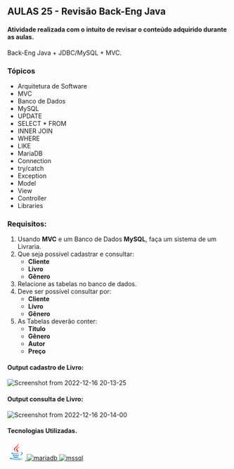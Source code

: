 
<h2>AULAS 25 - Revisão Back-Eng Java</h2>
<h4><p>Atividade realizada com o intuito de revisar o conteúdo adquirido durante as aulas.</p></h4>
<p>Back-Eng Java + JDBC/MySQL + MVC.</p>
<h3>Tópicos</h3>
<ul>
<li>Arquitetura de Software</li>
<li>MVC</li>
<li>Banco de Dados</li> 
<li>MySQL</li>
<li>UPDATE</li>
<li>SELECT * FROM</li>
<li>INNER JOIN</li>
<li>WHERE</li>
<li>LIKE</li>
<li>MariaDB</li>
<li>Connection</li>
<li>try/catch</li>
<li>Exception</li>
<li>Model</li>
<li>View</li>
<li>Controller</li>
<li>Libraries</li>
</ul>

<h3>Requisitos:</h3>
<ol>
  <li>Usando <b>MVC</b> e um Banco de Dados <b>MySQL</b>, faça um sistema de um Livraria.</li>
  <li>Que seja possivel cadastrar e consultar:
    <ul>
    <li> <b>Cliente</b> </li>    
    <li> <b>Livro</b> </li>
    <li> <b>Gênero</b> </li>
    </ul>  
  </li>
  <li>Relacione as tabelas no banco de dados.</li>

<li>Deve ser possível consultar por:
    <ul>
    <li> <b>Cliente</b> </li>    
    <li> <b>Livro</b> </li>
    <li> <b>Gênero</b> </li>    
    </ul>  
  </li>
  <li>As Tabelas deverão conter:
    <ul>
    <li><b>Titulo</b></li>
    <li><b>Gênero</b></li> 
    <li><b>Autor</b></li> 
    <li><b>Preço</b></li>
    </ul>  
  </li>
</ol>


<h4>Output cadastro de Livro:</h4> 

![Screenshot from 2022-12-16 20-13-25](https://user-images.githubusercontent.com/78119622/208203725-6541f9b7-5eea-4287-a1b3-7085e055f909.png)


<h4>Output consulta de Livro:</h4> 

![Screenshot from 2022-12-16 20-14-00](https://user-images.githubusercontent.com/78119622/208203735-3a610575-8a3f-46b4-b92b-5b5cf8383340.png)


<h4>Tecnologias Utilizadas.</h4>
 
<p align="left">
<a href="https://www.java.com" target="_blank" rel="noreferrer"> <img src="https://raw.githubusercontent.com/devicons/devicon/master/icons/java/java-original.svg" alt="java" width="40" height="40"/> </a> <a href="https://mariadb.org/" target="_blank" rel="noreferrer"> <img src="https://www.vectorlogo.zone/logos/mariadb/mariadb-icon.svg" alt="mariadb" width="40" height="40"/> </a> <a href="https://www.microsoft.com/en-us/sql-server" target="_blank" rel="noreferrer"> <img src="https://www.svgrepo.com/show/303229/microsoft-sql-server-logo.svg" alt="mssql" width="40" height="40"/> </a> </p> 

